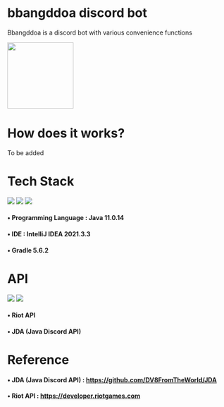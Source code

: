 # bbangddoa discord bot
Bbangddoa is a discord bot with various convenience functions
<div>
<img src="https://blog.kakaocdn.net/dn/mulG4/btrq7HaC2Cg/v7W3CKtagkDpTigtkXiZ6K/img.jpg" height="150" width="150"/>
</div>

# How does it works?
To be added

# Tech Stack

<div align="left">

  <img src="https://img.shields.io/badge/Java-007396?style=flat&logo=Java&logoColor=white"/>
  <img src="https://img.shields.io/badge/Spring-6DB33F?style=flat&logo=Spring&logoColor=white"/>
  <img src="https://img.shields.io/badge/Gradle-02303A?style=flat&logo=Gradle&logoColor=white"/>
  
</div>

#### • Programming Language : Java 11.0.14
#### • IDE : IntelliJ IDEA 2021.3.3
#### • Gradle 5.6.2


# API

<div align="left">
  
  <img src="https://img.shields.io/badge/RiotGames-D32936?style=flat&logo=RiotGames&logoColor=white"/>
  <img src="https://img.shields.io/badge/Discord-5865F2?style=flat&logo=Discord&logoColor=white"/>

</div>

#### • Riot API
#### • JDA (Java Discord API)

# Reference

#### • JDA (Java Discord API) : https://github.com/DV8FromTheWorld/JDA
#### • Riot API : https://developer.riotgames.com


